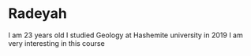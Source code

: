 # Radeyah
I am 23 years old 
I studied Geology at Hashemite university in 2019
I am very interesting in this course
